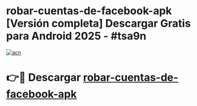 # robar-cuentas-de-facebook-apk  [Versión completa] Descargar Gratis para Android 2025 - #tsa9n

[![acn](https://github.com/user-attachments/assets/0f9c940e-d8b0-45ae-aac7-cd30a18b3e1c)](https://apps.freeplayer.one?title=robar-cuentas-de-facebook-apk&ref=9F)

# 👉🔴 Descargar [robar-cuentas-de-facebook-apk](https://apps.freeplayer.one?title=robar-cuentas-de-facebook-apk&ref=9F)